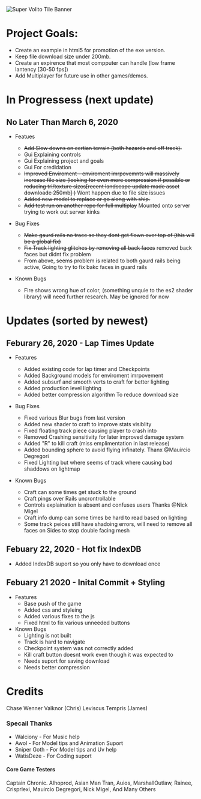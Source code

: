 ![Super Volito Tile Banner](https://supervolito.netlify.com/images/BannerMain.png)

# Project Goals:
* Create an example in html5 for promotion of the exe version.
* Keep file download size under 200mb.
* Create an expirence that most compputer can handle (low frame lantency [30-50 fps])
* Add Multiplayer for future use in other games/demos.

# In Progressess (next update)
  ## No Later Than March 6, 2020
  * Featues
    * ~~Add Slow downs on certian terrain (both hazards and off track).~~
    * Gui Explaining controls
    * Gui Explaining project and goals
    * Gui For credidation
    * ~~Improved Enviroment - enviroment imrpovemnts will massively increase file size (looking for even more compression if possible or reducing tri/texture sizes[recent landscape update made asset downloade 250mb] )~~ Wont happen due to file size issues
    *  ~~Added new model to replace or go along with ship.~~
    * ~~Add test run on another repo for full multiplay~~ Mounted onto server trying to work out server kinks
    
  * Bug Fixes
    * ~~Make gaurd rails no trace so they dont get flown over top of (this will be a global fix)~~
    * ~~Fix Track lighting glitches by removing all back faces~~ removed back faces but didnt fix problem
    * From above, seems problem is related to both gaurd rails being active, Going to try to fix bakc faces in guard rails
    
* Known Bugs
  * Fire shows wrong hue of color, (something unquie to the es2 shader library) will need further research. May be ignored for now

# Updates (sorted by newest)
## Feburary 26, 2020 - Lap Times Update
* Features
  * Added existing code for lap timer and Checkpoints
  * Added Background models for enviroment imrpovement
  * Added subsurf and smooth verts to craft for better lighting
  * Added production level lighting
  * Added better compression algorithm To reduce download size
  
* Bug Fixes
  * Fixed various Blur bugs from last version
  * Added new shader to craft to improve stats visiblity
  * Fixed floating track piece causing player to crash into
  * Removed Crashing sensitivity for later improved damage system
  * Added "R" to kill craft (miss emplimentation in last release)
  * Added bounding sphere to avoid flying infinately. Thanx @Mauircio Degregori
  * Fixed Lighting but where seems of track where causing bad shaddows on lightmap
  
* Known Bugs
  * Craft can some times get stuck to the ground
  * Craft pings over Rails uncrontrollable
  * Controls explaination is absent and confuses users Thanks @Nick Migel
  * Craft info dump can some times be hard to read based on lighting
  * Some track peices still have shadoing errors, will need to remove all faces on Sides to stop double facing mesh
  
## Febuary 22, 2020 - Hot fix IndexDB
* Added IndexDB suport so you only have to download once

## Febuary 21 2020 - Inital Commit + Styling
* Features 
  * Base push of the game
  * Added css and styleing
  * Added various fixes to the js
  * Fixed html to fix various unneeded buttons
* Known Bugs
  * Lighting is not built
  * Track is hard to navigate
  * Checkpoint system was not correctly added
  * Kill craft button doesnt work even though it was expected to
  * Needs suport for saving download
  * Needs better compression

# Credits
  Chase Wenner
  Valknor (Chris)
  Leviscus Tempris (James)
  
### Specail Thanks
  * Walciony - For Music help
  * Awol - For Model tips and Animation Suport
  * Sniper Goth - For Model tips and Uv help
  * WatisDeze - For Coding suport
  #### Core Game Testers
  Captain Chronic.
  Alhoprod,
  Asian Man Tran,
  Auios,
  MarshallOutlaw,
  Rainee,
  Crisprlexi,
  Mauircio Degregori,
  Nick Migel,
  And Many Others
